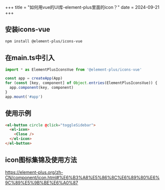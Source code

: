 +++
title = "如何用vue的UI库-element-plus里面的icon？"
date = 2024-09-21
+++

## 安装icons-vue
```bash
npm install @element-plus/icons-vue
```

## 在main.ts中引入
```javascript
import * as ElementPlusIconsVue from '@element-plus/icons-vue'

const app = createApp(App)
for (const [key, component] of Object.entries(ElementPlusIconsVue)) {
  app.component(key, component)
}
app.mount('#app')
```

## 使用示例
```html
<el-button circle @click="toggleSidebar">
  <el-icon>
    <Close />
  </el-icon>
</el-button>
```

## icon图标集锦及使用方法
https://element-plus.org/zh-CN/component/icon.html#%E6%B3%A8%E5%86%8C%E6%89%80%E6%9C%89%E5%9B%BE%E6%A0%87
